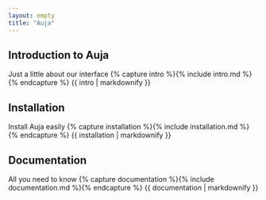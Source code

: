 ```yaml
---
layout: empty
title: "Auja"
---
```


<div class="blog-item bg-white">
	<div class="avatar"></div>
	<div class="timeline"></div>
	<h2 class="text-blue uppercase">Introduction to Auja</h2>
	<span class="categories">Just a little about our interface</span>
	{% capture intro %}{% include intro.md %}{% endcapture %}
	{{ intro | markdownify }}
	<div class="devider-line"></div>
</div>

<div class="blog-item bg-white">
	<div class="avatar"></div>
	<div class="timeline"></div>
	<h2 class="text-blue uppercase">Installation</h2>
	<span class="categories">Install Auja easily</span>
	{% capture installation %}{% include installation.md %}{% endcapture %}
	{{ installation | markdownify }}
	<div class="devider-line"></div>
</div>

<div class="blog-item bg-white">
	<div class="avatar"></div>
	<div class="timeline"></div>
	<h2 class="text-blue uppercase">Documentation</h2>
	<span class="categories">All you need to know</span>
	{% capture documentation %}{% include documentation.md %}{% endcapture %}
	{{ documentation | markdownify }}
	<div class="devider-line"></div>
</div>
